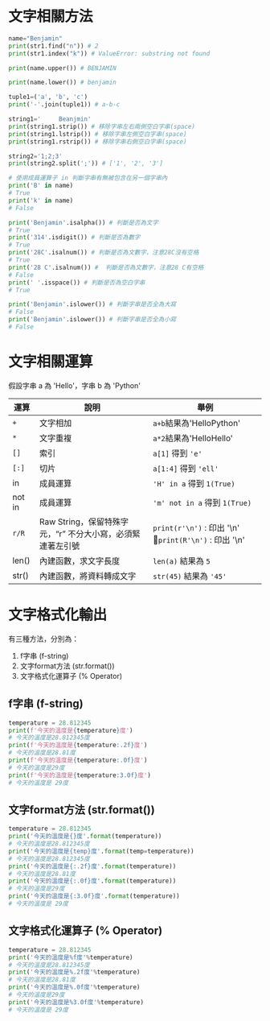 # 文字相關方法
```python
name="Benjamin"
print(str1.find("n")) # 2
print(str1.index("k")) # ValueError: substring not found

print(name.upper()) # BENJAMIN

print(name.lower()) # benjamin

tuple1=('a', 'b', 'c')
print('-'.join(tuple1)) # a-b-c

string1='     Beanjmin'
print(string1.strip()) # 移除字串左右兩側空白字串(space)
print(string1.lstrip()) # 移除字串左側空白字串(space)
print(string1.rstrip()) # 移除字串右側空白字串(space)

string2='1;2;3'
print(string2.split(';')) # ['1', '2', '3']

# 使用成員運算子 in 判斷字串有無被包含在另一個字串內
print('B' in name)
# True
print('k' in name)
# False

print('Benjamin'.isalpha()) # 判斷是否為文字
# True
print('314'.isdigit()) # 判斷是否為數字
# True
print('28C'.isalnum()) # 判斷是否為文數字，注意28C沒有空格
# True
print('28 C'.isalnum()) #  判斷是否為文數字，注意28 C有空格
# False
print(' '.isspace()) # 判斷是否為空白字串
# True

print('Benjamin'.islower()) # 判斷字串是否全為大寫
# False
print('Benjamin'.islower()) # 判斷字串是否全為小寫
# False


```

# 文字相關運算

假設字串 a 為 'Hello'，字串 b 為 'Python'

|運算|說明|舉例|
|-|-|-|
|`+`|文字相加|`a+b`結果為'HelloPython'|
| `*` | 文字重複 | `a*2`結果為'HelloHello' |
|`[]`  | 索引 | `a[1]` 得到 `'e'` |
| `[:]` | 切片 | `a[1:4]` 得到 `'ell'` |
| in | 成員運算 | `'H' in a` 得到 `1(True)` |
| not in | 成員運算 | `'m' not in a` 得到 `1(True)` |
| `r/R` | Raw String，保留特殊字元，“r” 不分大小寫，必須緊連著左引號 | `print(r'\n')` : 印出 '\n' `print(R'\n')` : 印出 '\n' |
|  len() | 內建函數，求文字長度 | `len(a)` 結果為 `5` |
| str() | 內建函數，將資料轉成文字 | `str(45)` 結果為 `'45'` |


# 文字格式化輸出
有三種方法，分別為：
1. f字串 (f-string)
2. 文字format方法 (str.format())
3. 文字格式化運算子 (% Operator)

## f字串 (f-string)
```python
temperature = 28.812345
print(f'今天的溫度是{temperature}度')
# 今天的溫度是28.812345度
print(f'今天的溫度是{temperature:.2f}度')
# 今天的溫度是28.81度
print(f'今天的溫度是{temperature:.0f}度')
# 今天的溫度是29度
print(f'今天的溫度是{temperature:3.0f}度')
# 今天的溫度是 29度
```

## 文字format方法 (str.format())
```python
temperature = 28.812345
print('今天的溫度是{}度'.format(temperature))
# 今天的溫度是28.812345度
print('今天的溫度是{temp}度'.format(temp=temperature))
# 今天的溫度是28.812345度
print('今天的溫度是{:.2f}度'.format(temperature))
# 今天的溫度是28.81度
print('今天的溫度是{:.0f}度'.format(temperature))
# 今天的溫度是29度
print('今天的溫度是{:3.0f}度'.format(temperature))
# 今天的溫度是 29度
```

## 文字格式化運算子 (% Operator)
```python
temperature = 28.812345
print('今天的溫度是%f度'%temperature)
# 今天的溫度是28.812345度
print('今天的溫度是%.2f度'%temperature)
# 今天的溫度是28.81度
print('今天的溫度是%.0f度'%temperature)
# 今天的溫度是29度
print('今天的溫度是%3.0f度'%temperature)
# 今天的溫度是 29度
```